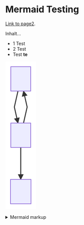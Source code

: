 # Mermaid Testing

[Link to page2](./page2.md).

Inhalt...
* 1 Test
* 2 Test
* Test **te**

<!-- generated by mermaid compile action - START -->
![~mermaid diagram 1~](/images/docs_index-md-1.svg)
<details>
  <summary>Mermaid markup</summary>

```mermaid
graph TD;
    A-->B;
    B-->A;
    B-->D;
```

</details>
<!-- generated by mermaid compile action - END -->
